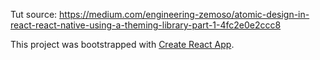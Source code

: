 Tut source:
https://medium.com/engineering-zemoso/atomic-design-in-react-react-native-using-a-theming-library-part-1-4fc2e0e2ccc8


This project was bootstrapped with [Create React App](https://github.com/facebook/create-react-app).

